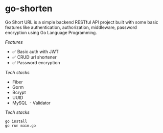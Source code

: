 # go-shorten
Go Short URL is a simple backend RESTful API project built with some basic features like authentication, authorization, middleware, password encryption using Go Language Programming.

 *Features*
 - ✅ Basic auth with JWT
 - ✅ CRUD url shortener
 - ✅ Password encryption

*Tech stacks*
 - Fiber 
 - Gorm 
 - Bcrypt 
 - UUID
 - MySQL
 - Validator

*Tech stacks*
```console
go install
go run main.go
```